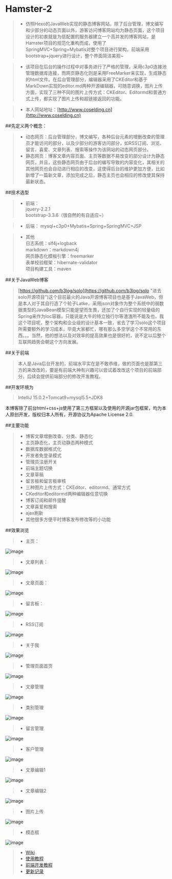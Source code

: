 # Hamster-2
>* 仿照Hexo的JavaWeb实现的静态博客网站，除了后台管理，博文编写和少部分的动态页面以外，游客访问博客网站均为静态页面，这个项目设计的初衷就是为低配置的服务器建立一个高并发的博客网站，是Hamster项目的规范化重构而成，使用了SpringMVC+Spring+Mybatis对整个项目进行架构，前端采用bootstrap+jquery进行设计，整个界面简洁美观~

>* 该项目在后台的操作过程中对事务进行了严格的管理，采用c3p0连接池管理数据库连接，而网页静态化则是采用FreeMarker来实现，生成静态的html文件。在后台管理部分，编辑器采用了CKEditor和基于MarkDown实现的editor.md两种开源编辑器，可随意调换，图片上传方面，实现了三种不同的图片上传方式：CKEditor、Editormd和普通方式上传，都实现了图片上传和超链接返回的功能。

>* 本人网站地址：[http://www.coselding.cn](http://www.coselding.cn)

##先定义两个概念：
>* 动态网页：后台管理部分，博文编写，各种后台元素的增删改查的管理员才能访问的部分，以及少部分的游客访问部分，如RSS订阅、浏览、留言、喜爱、文章列表、搜索等操作为该网站的动态网页部分。
>* 静态网页：博客文章内容页面、主页等数据不易改变的部分设计为静态网页，并且，这些静态网页由于后台的编写导致的内容变化，其相关的其他网页也会自动进行相应的改变，这使得后台的维护更加方便，比如新增了一篇新文章，添加完成之后，静态主页也会相应的修改使其保持最新状态。

##技术选型  
>* 前端：  
jquery-2.2.1  
bootstrap-3.3.6（很自然的有自适应~）  

>* 后端：
mysql+c3p0+Mybatis+Spring+SpringMVC+JSP  

>* 其他  
日志系统：slf4j+logback  
markdown：markdown4j  
网页静态化模板引擎：freemarker  
表单校验框架：hibernate-validator  
项目构建工具：maven  

##关于JavaWeb博客
>[https://github.com/b3log/solo](https://github.com/b3log/solo "进去solo开源项目")这个目前最火的Java开源博客项目也是基于JavaWeb，但是本人对于其自行造了个轮子Latke，采用json对象作为整个系统中的弱数据类型的JavaBean模型只能是望而生畏，还加了个自行实现的轻量级的Spring来作为Ioc容器，只能说是大牛的特立独行尔等渣渣所不能及也，我这个项目呢，整个架构和企业级的设计基本一致，省去了学习solo这个项目所需要额外的学习成本，毕竟大家都忙，哪有那么多空学这个不常用的东西。。。当然，他的想法以及对效率的提高效果也是很好的，说不定以后整个互联网趋势会朝这个方向发展。

##关于前端
>本人是Java后台开发的，前端水平实在是不敢恭维，做的页面也是那第三方的来改改的，要是有前端大神有兴趣可以尝试着改改这个项目的前端部分，后续会提供前端部分的修改开发教程。

##开发环境为
>IntelliJ 15.0.2+Tomcat9+mysql5.5+JDK8

本博客除了前台html+css+js使用了第三方框架以及使用的开源jar包框架，均为本人原创开发，版权归本人所有，开源协议为Apache License 2.0.

##主要功能
>* 博客文章增删改查、分类、静态化
>* 主页静态化，主页动静态两种模式
>* 数据库数据格式化
>* 开发者免登录模式
>* 管理员注册开关
>* 前端主题切换
>* 文章草稿
>* 留言板和留言板审核
>* 三种图片上传方式：CKEditor、editormd、通常方式
>* CKeditor和editormd两种编辑器任意切换
>* 博客订阅和邮件提醒
>* 文章喜爱和搜索
>* ajax刷新
>* 其他很多方便平时博客发布修改等的小功能


##效果浏览
>* 主页：

![image](https://github.com/Coselding/Hamster-2/blob/master/screenshot/index.png)

>* 文章列表：

![image](https://github.com/Coselding/Hamster-2/blob/master/screenshot/list.png)

>* 文章页面：

![image](https://github.com/Coselding/Hamster-2/blob/master/screenshot/view-article.png)

>* 留言板：

![image](https://github.com/Coselding/Hamster-2/blob/master/screenshot/comment.png)

>* RSS订阅

![image](https://github.com/Coselding/Hamster-2/blob/master/screenshot/rss.png)

>* 关于我

![image](https://github.com/Coselding/Hamster-2/blob/master/screenshot/contact.png)

>* 管理页面首页

![image](https://github.com/Coselding/Hamster-2/blob/master/screenshot/manage.png)

>* 文章管理

![image](https://github.com/Coselding/Hamster-2/blob/master/screenshot/article-manager.png)

>* 类别管理

![image](https://github.com/Coselding/Hamster-2/blob/master/screenshot/category-manager.png)

>* 留言管理

![image](https://github.com/Coselding/Hamster-2/blob/master/screenshot/comment-manager.png)

>* 客户管理

![image](https://github.com/Coselding/Hamster-2/blob/master/screenshot/guest-manager.png)

>* 文章编辑1

![image](https://github.com/Coselding/Hamster-2/blob/master/screenshot/article1.png)

>* 文章编辑2

![image](https://github.com/Coselding/Hamster-2/blob/master/screenshot/article2.png)

>* 图片上传

![image](https://github.com/Coselding/Hamster-2/blob/master/screenshot/image.png)

>* 模态框

![image](https://github.com/Coselding/Hamster-2/blob/master/screenshot/modal.png)

>* [Wiki](https://github.com/Coselding/Hamster-2/wiki)
>* [使用教程](https://github.com/Coselding/Hamster-2/wiki/%E4%BD%BF%E7%94%A8%E6%95%99%E7%A8%8B "查看使用教程")
>* [前端开发教程](https://github.com/Coselding/Hamster-2/wiki/%E5%89%8D%E7%AB%AF%E5%BC%80%E5%8F%91%E6%95%99%E7%A8%8B "查看前端开发教程")
>* [更新记录](https://github.com/Coselding/Hamster-2/wiki/%E6%9B%B4%E6%96%B0%E8%AE%B0%E5%BD%95 "更新记录")
